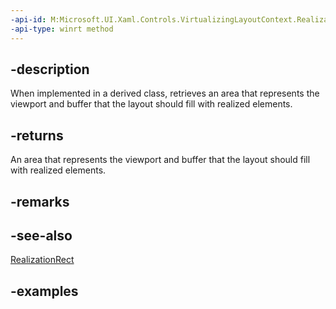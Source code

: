 ```yaml
---
-api-id: M:Microsoft.UI.Xaml.Controls.VirtualizingLayoutContext.RealizationRectCore
-api-type: winrt method
---
```


## -description

When implemented in a derived class, retrieves an area that represents the viewport and buffer that the layout should fill with realized elements.

## -returns

An area that represents the viewport and buffer that the layout should fill with realized elements.

## -remarks

## -see-also

[RealizationRect](virtualizinglayoutcontext_realizationrect.md)

## -examples

